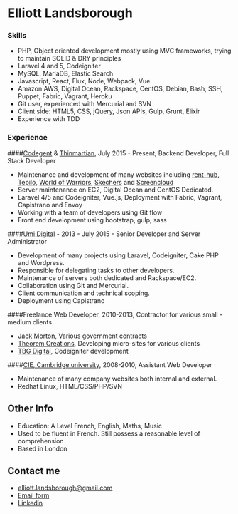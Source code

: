 # Elliott Landsborough

### Skills
 - PHP, Object oriented development mostly using MVC frameworks, trying to maintain SOLID & DRY principles
 - Laravel 4 and 5, Codeigniter
 - MySQL, MariaDB, Elastic Search
 - Javascript, React, Flux, Node, Webpack, Vue
 - Amazon AWS, Digital Ocean, Rackspace, CentOS, Debian, Bash, SSH, Puppet, Fabric, Vagrant, Heroku
 - Git user, experienced with Mercurial and SVN
 - Client side: HTML5, CSS, jQuery, Json APIs, Gulp, Grunt, Elixir
 - Experience with TDD

### Experience

####[Codegent](http://www.codegent.com) & [Thinmartian](http://www.thinmartian.net), July 2015 - Present, Backend Developer, Full Stack Developer

 - Maintenance and development of many websites including [rent-hub](http://www.rent-hub.co.uk), [Tepilo](http://www.tepilo.com), [World of Warriors](https://www.worldofwarriors.com), [Skechers](https://www.skechers.com/en-gb) and [Screencloud](https://screen.cloud/)
 - Server maintenance on EC2, Digital Ocean and CentOS Dedicated.
 - Laravel 4/5 and Codeigniter, Vue.js, Deployment with Fabric, Vagrant, Capistrano and Envoy
 - Working with a team of developers using Git flow
 - Front end development using bootstrap, gulp, sass

####[Umi Digital](http://umidigital.co.uk/) - 2013 - July 2015 - Senior Developer and Server Administrator

 - Development of many projects using Laravel, Codeigniter, Cake PHP and Wordpress.
 - Responsible for delegating tasks to other developers.
 - Maintenance of servers both dedicated and Rackspace/EC2.
 - Collaboration using Git and Mercurial.
 - Client communication and technical scoping.
 - Deployment using Capistrano

####Freelance Web Developer, 2010-2013, Contractor for various small - medium clients

 - [Jack Morton](http://www.jackmorton.com/), Various government contracts
 - [Theorem Creations](http://www.theoreminc.net/), Developing micro-sites for various clients
 - [TBG Digital](http://www.tbgdigital.com), Codeigniter development

####[CIE, Cambridge university](http://www.cie.org.uk/), 2008-2010, Assistant Web Developer

 - Maintenance of many company websites both internal and external.  
 - Redhat Linux, HTML/CSS/PHP/SVN

## Other Info

 - Education: A Level French, English, Maths, Music
 - Used to be fluent in French. Still possess a reasonable level of comprehension
 - Based in London

## Contact me

 - [elliott.landsborough@gmail.com](mailto:elliott.landsborough@gmail.com)
 - [Email form](http://kontactr.com/user/elliottlandsborough)
 - [Linkedin](https://www.linkedin.com/in/elliottlandsborough)
